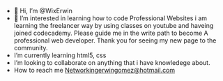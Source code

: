 - 👋 Hi, I’m @WixErwin
- 👀 I’m interested in learning how to code Professional Websites i am learning the freelancer way by using classes on youtube and haveing joined codecademy. Please guide me in the write path to become 
A professional web developer. Thank you for seeing my new page to the community.
-  I’m currently learning html5, css
-  I’m looking to collaborate on anything that i have knowledege about.
-  How to reach me Networkingerwingomez@hotmail.com

<!---
WixErwin/WixErwin is a ✨ special ✨ repository because its `README.md` (this file) appears on your GitHub profile.
You can click the Preview link to take a look at your changes.
--->
